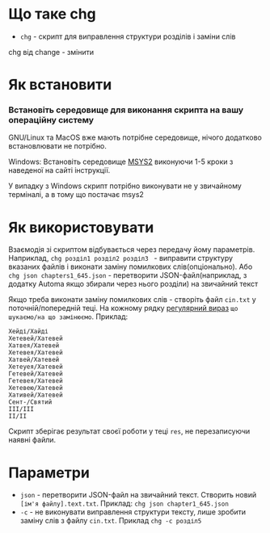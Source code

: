 # Що таке chg
* `chg` - скрипт для виправлення структури розділів і заміни слів

chg від change - змінити

# Як встановити

### Встановіть середовище для виконання скрипта на вашу операційну систему
GNU/Linux та MacOS вже мають потрібне середовище, нічого додатково встановлювати не потрібно.

Windows: Встановіть середовище [MSYS2](https://www.msys2.org/) виконуючи 1-5 кроки з наведеної на сайті інструкції.

У випадку з Windows скрипт потрібно виконувати не у звичайному терміналі, а в тому що постачає msys2

# Як використовувати

Взаємодія зі скриптом відбувається через передачу йому параметрів. Наприклад, `chg розділ1 розділ2 розділ3 ` - виправити структуру вказаних файлів і виконати заміну помилкових слів(опціонально).
Або `chg json chapters1_645.json` - перетворити JSON-файл(наприклад, з додатку Automa якщо збирали через нього розділи) на звичайний текст

Якщо треба виконати заміну помилкових слів - створіть файл `cin.txt` у поточній/попередній теці. На кожному рядку [регулярний вираз](https://uk.wikipedia.org/wiki/%D0%A0%D0%B5%D0%B3%D1%83%D0%BB%D1%8F%D1%80%D0%BD%D0%B8%D0%B9_%D0%B2%D0%B8%D1%80%D0%B0%D0%B7) `що шукаємо/на що замінюємо`. Приклад:
```
Хейді/Хайді
Хетевей/Хатевей
Хатвея/Хатевей
Хетевея/Хатевей
Хатвей/Хатевей
Хетеуея/Хатевей
Гетевей/Хатевей
Гетевея/Хатевей
Хетевею/Хатевей
Хативей/Хатевей
Сент-/Святий
ІІІ/III
ІІ/II
```

Скрипт зберігає результат своєї роботи у теці `res`, не перезаписуючи наявні файли.
# Параметри
- `json` - перетворити JSON-файл на звичайний текст. Створить новий `[ім'я файлу].text.txt`. Приклад: `chg json chapter1_645.json`
- `-c` - не виконувати виправлення структури тексту, лише зробити заміну слів з файлу `cin.txt`. Приклад `chg -c розділ5`
